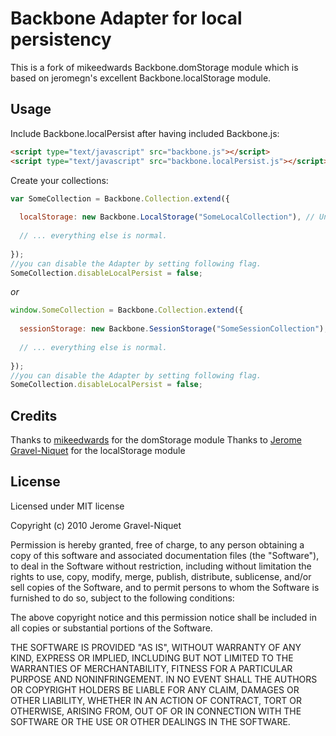# Backbone Adapter for local persistency 


This is a fork of mikeedwards Backbone.domStorage module which is based on jeromegn's excellent Backbone.localStorage module.

## Usage

Include Backbone.localPersist after having included Backbone.js:

```html
<script type="text/javascript" src="backbone.js"></script>
<script type="text/javascript" src="backbone.localPersist.js"></script>
```

Create your collections:

```javascript
var SomeCollection = Backbone.Collection.extend({
  
  localStorage: new Backbone.LocalStorage("SomeLocalCollection"), // Unique name within your app.
  
  // ... everything else is normal.
  
});
//you can disable the Adapter by setting following flag. 
SomeCollection.disableLocalPersist = false;
```

*or*

```javascript
window.SomeCollection = Backbone.Collection.extend({
  
  sessionStorage: new Backbone.SessionStorage("SomeSessionCollection"), // Unique name within your app.
  
  // ... everything else is normal.
  
});
//you can disable the Adapter by setting following flag. 
SomeCollection.disableLocalPersist = false;
```


## Credits
Thanks to [mikeedwards](https://github.com/mikeedwards) for the domStorage module
Thanks to [Jerome Gravel-Niquet](https://github.com/jeromegn) for the localStorage module 

## License

Licensed under MIT license

Copyright (c) 2010 Jerome Gravel-Niquet

Permission is hereby granted, free of charge, to any person obtaining
a copy of this software and associated documentation files (the
"Software"), to deal in the Software without restriction, including
without limitation the rights to use, copy, modify, merge, publish,
distribute, sublicense, and/or sell copies of the Software, and to
permit persons to whom the Software is furnished to do so, subject to
the following conditions:

The above copyright notice and this permission notice shall be
included in all copies or substantial portions of the Software.

THE SOFTWARE IS PROVIDED "AS IS", WITHOUT WARRANTY OF ANY KIND,
EXPRESS OR IMPLIED, INCLUDING BUT NOT LIMITED TO THE WARRANTIES OF
MERCHANTABILITY, FITNESS FOR A PARTICULAR PURPOSE AND
NONINFRINGEMENT. IN NO EVENT SHALL THE AUTHORS OR COPYRIGHT HOLDERS BE
LIABLE FOR ANY CLAIM, DAMAGES OR OTHER LIABILITY, WHETHER IN AN ACTION
OF CONTRACT, TORT OR OTHERWISE, ARISING FROM, OUT OF OR IN CONNECTION
WITH THE SOFTWARE OR THE USE OR OTHER DEALINGS IN THE SOFTWARE.